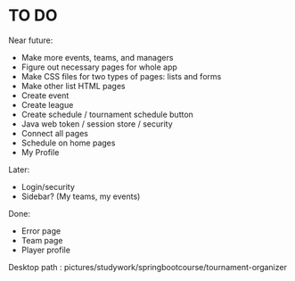 TO DO
============

Near future:
- Make more events, teams, and managers
- Figure out necessary pages for whole app
- Make CSS files for two types of pages: lists and forms
- Make other list HTML pages
- Create event
- Create league
- Create schedule / tournament schedule button
- Java web token / session store / security
- Connect all pages
- Schedule on home pages
- My Profile 

Later:

- Login/security
- Sidebar? (My teams, my events)

Done:

- Error page
- Team page
- Player profile

Desktop path : pictures/studywork/springbootcourse/tournament-organizer